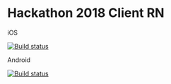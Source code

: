 # Hackathon 2018 Client RN

iOS

[![Build status](https://build.appcenter.ms/v0.1/apps/01173f2d-5288-44b7-a635-3b29a29f6c2c/branches/master/badge)](https://appcenter.ms)

Android

[![Build status](https://build.appcenter.ms/v0.1/apps/df2a2e7e-13e3-4301-9b8b-245e889cee55/branches/master/badge)](https://appcenter.ms)
